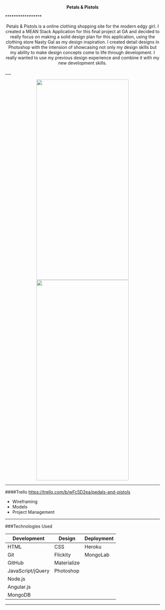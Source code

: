 <p align="center">
 <strong>Petals & Pistols </strong>
</p> 
*****************
<p align="center">
Petals & Pistols is a online clothing shopping site for the modern edgy girl. I created a MEAN Stack Application for this final project at GA and  decided to really focus on making a solid design plan for this application, using the clothing store Nasty Gal as my design inspiration. I created detail designs in Photoshop with the intension of showcasing not only my design skills but my ability to make design concepts come to life through development. I really wanted to use my previous design experience and combine it with my new development skills. 
</p>
___

<p align="center">
<img src="https://i.imgur.com/wXxWAD2.jpg" width="300px" height="650px"/>
<img src="https://i.imgur.com/3AQOzEr.jpg" width=300px height="650px"/>
</p>

___

####Trello 
https://trello.com/b/wFc5D2ea/pedals-and-pistols
* Wireframing
* Models 
* Project Management 

___

###Technologies Used

Development | Design | Deployment
------------|------|-------------------
HTML| CSS | Heroku
Git | Flickity | MongoLab
GitHub | Materialize | 
JavaScript/jQuery | Photoshop
Node.js | 
Angular.js |
MongoDB |

___


